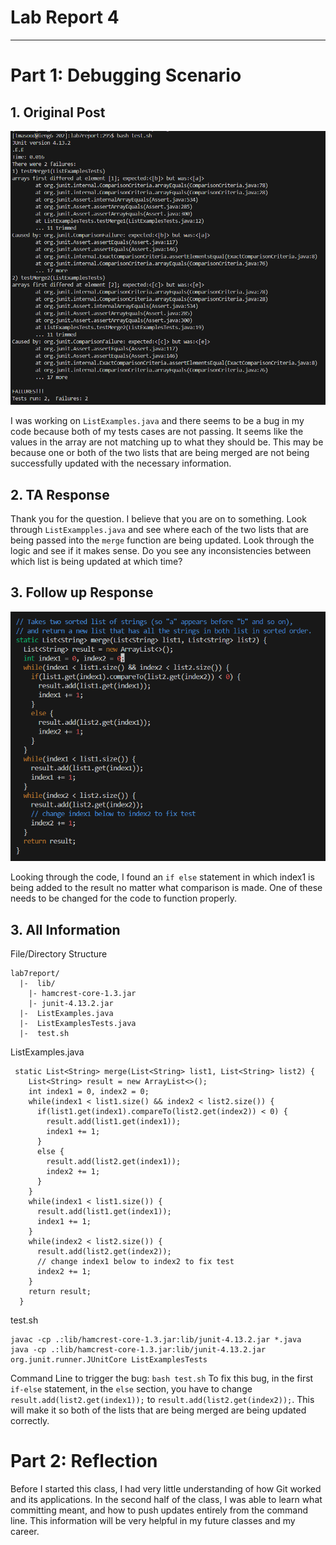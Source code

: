 # **Lab Report 4**

***

# Part 1: Debugging Scenario
## 1. Original Post
![Image](newimg.png)

I was working on `ListExamples.java` and there seems to be a bug in my code because both of my tests cases are not passing. It seems like the values in the array are not matching up to what they should be. This may be because one or both of the two lists that are being merged are not being successfully updated with the necessary information.
## 2. TA Response

Thank you for the question. I believe that you are on to something. Look through `ListExampples.java` and see where each of the two lists that are being passed into the `merge` function are being updated. Look through the logic and see if it makes sense. Do you see any inconsistencies between which list is being updated at which time?
## 3. Follow up Response
![Image](newimg2.png)

Looking through the code, I found an `if else` statement in which index1 is being added to the result no matter what comparison is made. One of these needs to be changed for the code to function properly.
## 3. All Information
File/Directory Structure
```
lab7report/
  |-  lib/
    |- hamcrest-core-1.3.jar
    |- junit-4.13.2.jar
  |-  ListExamples.java
  |-  ListExamplesTests.java
  |-  test.sh
```

ListExamples.java
```
 static List<String> merge(List<String> list1, List<String> list2) {
    List<String> result = new ArrayList<>();
    int index1 = 0, index2 = 0;
    while(index1 < list1.size() && index2 < list2.size()) {
      if(list1.get(index1).compareTo(list2.get(index2)) < 0) {
        result.add(list1.get(index1));
        index1 += 1;
      }
      else {
        result.add(list2.get(index1));
        index2 += 1;
      }
    }
    while(index1 < list1.size()) {
      result.add(list1.get(index1));
      index1 += 1;
    }
    while(index2 < list2.size()) {
      result.add(list2.get(index2));
      // change index1 below to index2 to fix test
      index2 += 1;
    }
    return result;
  }
```

test.sh
```
javac -cp .:lib/hamcrest-core-1.3.jar:lib/junit-4.13.2.jar *.java
java -cp .:lib/hamcrest-core-1.3.jar:lib/junit-4.13.2.jar org.junit.runner.JUnitCore ListExamplesTests
```

Command Line to trigger the bug: `bash test.sh`
To fix this bug, in the first `if-else` statement, in the `else` section, you have to change `result.add(list2.get(index1));` to `result.add(list2.get(index2));`. This will make it so both of the lists that are being merged are being updated correctly.

# Part 2: Reflection

Before I started this class, I had very little understanding of how Git worked and its applications. In the second half of the class, I was able to learn what committing meant, and how to push updates entirely from the command line. This information will be very helpful in my future classes and my career.
